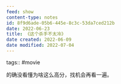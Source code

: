 ```yaml
---
feed: show
content-type: notes
id: 8f9d6ade-05b6-445e-8c3c-53da7ced212b
date: 2022-06-23
title: 《这个杀手不太冷》
date created: 2022-06-09
date modified: 2022-07-04
---
```


tags:: #movie

的确没看懂为啥这么高分，找机会再看一遍。

